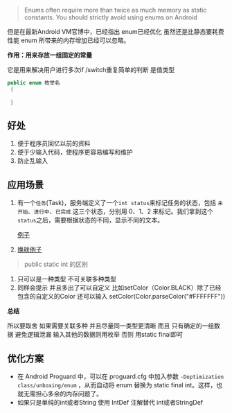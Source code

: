 > Enums often require more than twice as much memory as static constants. You should strictly avoid using enums on Android

但是在最新Android VM官博中，已经指出 enum已经优化 虽然还是比静态要耗费性能 enum 所带来的内存增加已经可以忽略。

**作用：用来存放一组固定的常量**                

它是用来解决用户进行多次if /switch重复简单的判断 是值类型

```java
public enum 枚举名
 {
     
 }
```
## 好处

1. 便于程序员回忆以前的资料
2. 便于少输入代码，使程序更容易编写和维护
3. 防止乱输入
## 应用场景

1. 有一个`任务`(Task)，服务端定义了一个`int status`来标记任务的状态，包括 `未开始`、`进行中`、`已完成` 这三个状态，分别用 0、1、2 来标记。我们拿到这个`status`之后，需要根据状态的不同，显示不同的文本。

   [例子](http://blog.csdn.net/my_truelove/article/details/52074493)

2. [换肤例子](http://www.cnblogs.com/tonney/archive/2011/04/28/2032270.html)

> public static int 的区别

1. 只可以是一种类型 不可关联多种类型
2. 同样会提示 并且多出了可以自定义 比如setColor（Color.BLACK）除了已经包含的自定义的Color 还可以输入 setColor(Color.parseColor("#FFFFFFF"))

**总结**

所以要取舍 如果需要关联多种 并且尽量同一类型更清晰 而且 只有确定的一组数据 避免逻辑泄漏 输入其他的数据则用枚举 否则 用static final即可 

## 优化方案

- 在 Android Proguard 中，可以在 proguard.cfg 中加入参数 `-Doptimization class/unboxing/enum` ，从而自动将 enum 替换为 static final int。这样，也就无需担心多余的内存问题了。
- 如果只是单纯的int或者String 使用 IntDef 注解替代 int或者StringDef